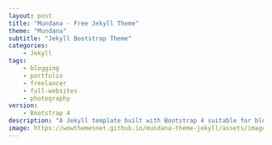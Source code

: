```yaml
---
layout: post
title: "Mundana - Free Jekyll Theme"
theme: "Mundana"
subtitle: "Jekyll Bootstrap Theme"          
categories:
    - Jekyll
tags: 
    - blogging
    - portfolio
    - freelancer
    - full-websites
    - photography
version:
    - Bootstrap 4
description: "A Jekyll template built with Bootstrap 4 suitable for bloggers. Highly inspired by Medium's website layout."
image: https://wowthemesnet.github.io/mundana-theme-jekyll/assets/images/screenshot.jpg
---
```


